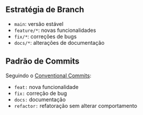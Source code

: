 ##  Estratégia de Branch
- `main`: versão estável  
- `feature/*`: novas funcionalidades  
- `fix/*`: correções de bugs  
- `docs/*`: alterações de documentação  

##  Padrão de Commits
Seguindo o [Conventional Commits](https://www.conventionalcommits.org/en/v1.0.0/):  
- `feat:` nova funcionalidade  
- `fix:` correção de bug  
- `docs:` documentação  
- `refactor:` refatoração sem alterar comportamento  
